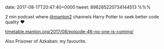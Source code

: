 date: 2017-08-17T20:47:40+0000
tweet: 898285220734144513
%%%

2 min podcast where [@manton2](https://twitter.com/manton2) channels Harry Potter to seek better code quality ❤️

[timetable.manton.org/2017/08/episode-46-no-one-is-coming/](http://timetable.manton.org/2017/08/episode-46-no-one-is-coming/)

Also Prisoner of Azkaban: my favourite.
